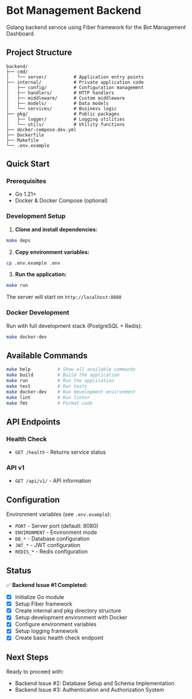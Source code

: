 # Bot Management Backend

Golang backend service using Fiber framework for the Bot Management Dashboard.

## Project Structure

```
backend/
├── cmd/
│   └── server/          # Application entry points
├── internal/            # Private application code
│   ├── config/          # Configuration management
│   ├── handlers/        # HTTP handlers
│   ├── middleware/      # Custom middleware
│   ├── models/          # Data models
│   └── services/        # Business logic
├── pkg/                 # Public packages
│   ├── logger/          # Logging utilities
│   └── utils/           # Utility functions
├── docker-compose.dev.yml
├── Dockerfile
├── Makefile
└── .env.example
```

## Quick Start

### Prerequisites
- Go 1.21+
- Docker & Docker Compose (optional)

### Development Setup

1. **Clone and install dependencies:**
```bash
make deps
```

2. **Copy environment variables:**
```bash
cp .env.example .env
```

3. **Run the application:**
```bash
make run
```

The server will start on `http://localhost:8080`

### Docker Development

Run with full development stack (PostgreSQL + Redis):
```bash
make docker-dev
```

## Available Commands

```bash
make help          # Show all available commands
make build         # Build the application
make run           # Run the application
make test          # Run tests
make docker-dev    # Run development environment
make lint          # Run linter
make fmt           # Format code
```

## API Endpoints

### Health Check
- `GET /health` - Returns service status

### API v1
- `GET /api/v1/` - API information

## Configuration

Environment variables (see `.env.example`):
- `PORT` - Server port (default: 8080)
- `ENVIRONMENT` - Environment mode
- `DB_*` - Database configuration
- `JWT_*` - JWT configuration
- `REDIS_*` - Redis configuration

## Status

✅ **Backend Issue #1 Completed:**
- [x] Initialize Go module
- [x] Setup Fiber framework
- [x] Create internal and pkg directory structure
- [x] Setup development environment with Docker
- [x] Configure environment variables
- [x] Setup logging framework
- [x] Create basic health check endpoint

## Next Steps

Ready to proceed with:
- Backend Issue #2: Database Setup and Schema Implementation
- Backend Issue #3: Authentication and Authorization System